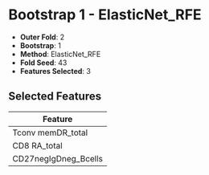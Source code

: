 # Bootstrap 1 - ElasticNet_RFE

- **Outer Fold**: 2
- **Bootstrap**: 1
- **Method**: ElasticNet_RFE
- **Fold Seed**: 43
- **Features Selected**: 3

## Selected Features

| Feature |
|---------|
| Tconv memDR_total |
| CD8 RA_total |
| CD27negIgDneg_Bcells |
